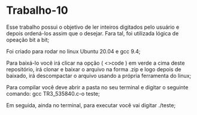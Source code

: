 # Trabalho-10
Esse trabalho possui o objetivo de ler inteiros digitados pelo usuário e depois ordená-los assim que o desejar. Fara tal, foi utilizada lógica de opeação bit a bit;

Foi criado para rodar no linux Ubuntu 20.04 e gcc 9.4;

Para baixá-lo você irá clicar na opção ( <>code ) em verde a cima deste repositório, irá clonar e baixar o arquivo na forma .zip e logo depois de baixado, irá descompactar o arquivo usando a própria ferramenta do linux;

Para compilar você deve abrir a pasta no seu terminal e digitar o seguinte comando: gcc TR3_535840.c-o teste;

Em seguida, ainda no terminal, para executar você vai digitar ./teste;
